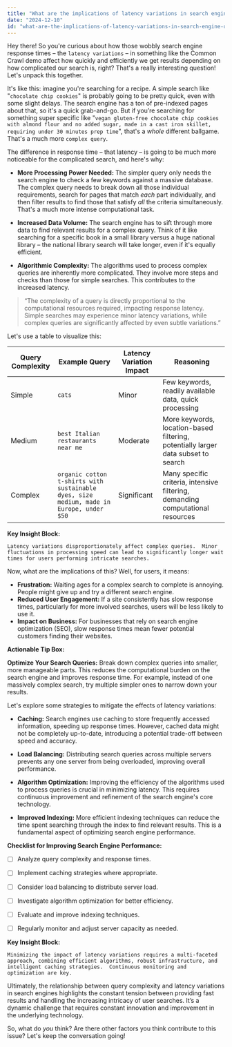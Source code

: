 ```yaml
---
title: "What are the implications of latency variations in search engine queries, such as those in the Common Crawl demo, for different query complexities?"
date: "2024-12-10"
id: "what-are-the-implications-of-latency-variations-in-search-engine-queries-such-as-those-in-the-common-crawl-demo-for-different-query-complexities"
---
```


Hey there!  So you're curious about how those wobbly search engine response times – the `latency variations` – in something like the Common Crawl demo affect how quickly and efficiently we get results depending on how complicated our search is, right?  That's a really interesting question!  Let's unpack this together.

It's like this: imagine you're searching for a recipe.  A simple search like "`chocolate chip cookies`" is probably going to be pretty quick, even with some slight delays. The search engine has a ton of pre-indexed pages about that, so it's a quick grab-and-go. But if you’re searching for something super specific like "`vegan gluten-free chocolate chip cookies with almond flour and no added sugar, made in a cast iron skillet, requiring under 30 minutes prep time`",  that's a *whole* different ballgame.  That's a much more `complex query`.

The difference in response time – that latency – is going to be much more noticeable for the complicated search, and here's why:

* **More Processing Power Needed:**  The simpler query only needs the search engine to check a few keywords against a massive database.  The complex query needs to break down all those individual requirements, search for pages that match *each* part individually, and then filter results to find those that satisfy *all* the criteria simultaneously. That's a much more intense computational task.

* **Increased Data Volume:**  The search engine has to sift through more data to find relevant results for a complex query. Think of it like searching for a specific book in a small library versus a huge national library – the national library search will take longer, even if it's equally efficient.

* **Algorithmic Complexity:**  The algorithms used to process complex queries are inherently more complicated. They involve more steps and checks than those for simple searches.  This contributes to the increased latency.

> “The complexity of a query is directly proportional to the computational resources required, impacting response latency. Simple searches may experience minor latency variations, while complex queries are significantly affected by even subtle variations.”

Let's use a table to visualize this:


| Query Complexity | Example Query                      | Latency Variation Impact |  Reasoning                                                                        |
|-----------------|--------------------------------------|---------------------------|-----------------------------------------------------------------------------------|
| Simple           | `cats`                              | Minor                       | Few keywords, readily available data, quick processing                             |
| Medium           | `best Italian restaurants near me`   | Moderate                    | More keywords, location-based filtering, potentially larger data subset to search |
| Complex          | `organic cotton t-shirts with sustainable dyes, size medium, made in Europe, under $50` | Significant                 | Many specific criteria, intensive filtering, demanding computational resources      |


**Key Insight Block:**

```
Latency variations disproportionately affect complex queries.  Minor fluctuations in processing speed can lead to significantly longer wait times for users performing intricate searches.
```


Now, what are the implications of this? Well, for users, it means:

* **Frustration:**  Waiting ages for a complex search to complete is annoying.  People might give up and try a different search engine.
* **Reduced User Engagement:**  If a site consistently has slow response times, particularly for more involved searches, users will be less likely to use it.
* **Impact on Business:**  For businesses that rely on search engine optimization (SEO), slow response times mean fewer potential customers finding their websites.

**Actionable Tip Box:**

**Optimize Your Search Queries:**  Break down complex queries into smaller, more manageable parts. This reduces the computational burden on the search engine and improves response time. For example, instead of one massively complex search, try multiple simpler ones to narrow down your results.


Let's explore some strategies to mitigate the effects of latency variations:

* **Caching:**  Search engines use caching to store frequently accessed information, speeding up response times.  However, cached data might not be completely up-to-date, introducing a potential trade-off between speed and accuracy.

* **Load Balancing:**  Distributing search queries across multiple servers prevents any one server from being overloaded, improving overall performance.

* **Algorithm Optimization:**  Improving the efficiency of the algorithms used to process queries is crucial in minimizing latency. This requires continuous improvement and refinement of the search engine's core technology.

* **Improved Indexing:**  More efficient indexing techniques can reduce the time spent searching through the index to find relevant results. This is a fundamental aspect of optimizing search engine performance.


**Checklist for Improving Search Engine Performance:**

- [ ] Analyze query complexity and response times.
- [ ] Implement caching strategies where appropriate.
- [ ] Consider load balancing to distribute server load.
- [ ] Investigate algorithm optimization for better efficiency.
- [ ] Evaluate and improve indexing techniques.
- [ ] Regularly monitor and adjust server capacity as needed.


**Key Insight Block:**

```
Minimizing the impact of latency variations requires a multi-faceted approach, combining efficient algorithms, robust infrastructure, and intelligent caching strategies.  Continuous monitoring and optimization are key.
```


Ultimately, the relationship between query complexity and latency variations in search engines highlights the constant tension between providing fast results and handling the increasing intricacy of user searches.  It’s a dynamic challenge that requires constant innovation and improvement in the underlying technology.

So, what do *you* think?  Are there other factors you think contribute to this issue? Let's keep the conversation going!
